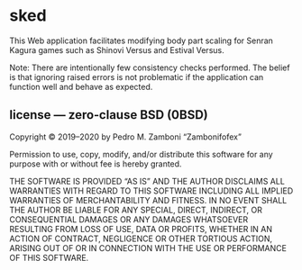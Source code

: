 sked
===

This Web application facilitates modifying body part scaling for Senran Kagura games such as Shinovi Versus and Estival Versus.

Note: There are intentionally few consistency checks performed. The belief is that ignoring raised errors is not problematic if the application can function well and behave as expected.

license — zero‐clause BSD (0BSD)
---

Copyright © 2019–2020 by Pedro M. Zamboni “Zambonifofex”

Permission to use, copy, modify, and/or distribute this software for any purpose with or without fee is hereby granted.

THE SOFTWARE IS PROVIDED “AS IS” AND THE AUTHOR DISCLAIMS ALL WARRANTIES WITH REGARD TO THIS SOFTWARE INCLUDING ALL IMPLIED WARRANTIES OF MERCHANTABILITY AND FITNESS. IN NO EVENT SHALL THE AUTHOR BE LIABLE FOR ANY SPECIAL, DIRECT, INDIRECT, OR CONSEQUENTIAL DAMAGES OR ANY DAMAGES WHATSOEVER RESULTING FROM LOSS OF USE, DATA OR PROFITS, WHETHER IN AN ACTION OF CONTRACT, NEGLIGENCE OR OTHER TORTIOUS ACTION, ARISING OUT OF OR IN CONNECTION WITH THE USE OR PERFORMANCE OF THIS SOFTWARE.
